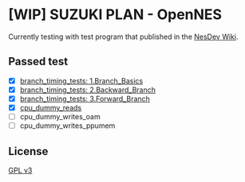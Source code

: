 # [WIP] SUZUKI PLAN - OpenNES

Currently testing with test program that published in the [NesDev Wiki](https://wiki.nesdev.com/w/index.php/Emulator_tests).

## Passed test

- [x] [branch_timing_tests: 1.Branch_Basics](test/results/1.Branch_Basics.png)
- [x] [branch_timing_tests: 2.Backward_Branch](test/results/2.Backward_Branch.png)
- [x] [branch_timing_tests: 3.Forward_Branch](test/results/3.Forward_Branch.png)
- [x] [cpu_dummy_reads](test/results/cpu_dummy_reads.png)
- [ ] cpu_dummy_writes_oam
- [ ] cpu_dummy_writes_ppumem

## License

[GPL v3](LICENSE.txt)
